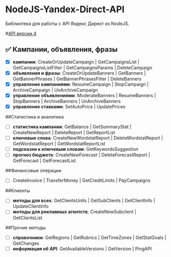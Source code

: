 # NodeJS-Yandex-Direct-API

Библиотека для работы с API Яндекс Директ из NodeJS.

#[API версии 4](https://tech.yandex.ru/direct/doc/dg-v4/reference/_AllMethods-docpage/)
## :white_check_mark: Кампании, объявления, фразы
- [x] **кампании**: CreateOrUpdateCampaign | GetCampaignsList | GetCampaignsListFilter | GetCampaignsParams | DeleteCampaign
- [x] **объявления и фразы**: CreateOrUpdateBanners | GetBanners | GetBannerPhrases | GetBannerPhrasesFilter | DeleteBanners
- [x] **управление кампаниями**: ResumeCampaign | StopCampaign | ArchiveCampaign | UnArchiveCampaign
- [x] **управление объявлениями**: ModerateBanners | ResumeBanners | StopBanners | ArchiveBanners | UnArchiveBanners
- [x] **управление ставками**: SetAutoPrice | UpdatePrices

##Статистика и аналитика
- [ ] **статистика кампании**: GetBalance | GetSummaryStat | CreateNewReport | DeleteReport | GetReportList
- [ ] **ключевые слова**: CreateNewWordstatReport | DeleteWordstatReport | GetWordstatReport | GetWordstatReportList
- [ ] **подсказки к ключевым словам**: GetKeywordsSuggestion
- [ ] **прогноз бюджета**: CreateNewForecast | DeleteForecastReport | GetForecast | GetForecastList

##Финансовые операции
- [ ] CreateInvoice | TransferMoney | GetCreditLimits | PayCampaigns

##Клиенты
- [ ] **методы для всех**: GetClientsUnits | GetSubClients | GetClientInfo | UpdateClientInfo
- [ ] **методы для рекламных агентств**: CreateNewSubclient | GetClientsList

##Прочие методы
- [ ] **справочники**: GetRegions | GetRubrics | GetTimeZones | GetStatGoals | GetChanges
- [ ] **информация об API**: GetAvailableVersions | GetVersion | PingAPI
